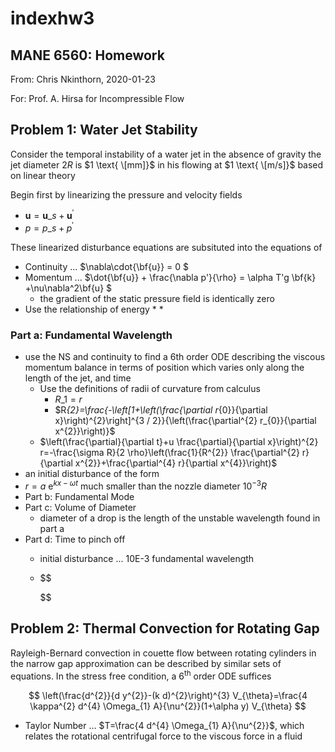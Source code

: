 # indexhw3

## MANE 6560: Homework

From: Chris Nkinthorn, 2020-01-23

For: Prof. A. Hirsa for Incompressible Flow

## Problem 1: Water Jet Stability

Consider the temporal instability of a water jet in the absence of gravity the jet diameter $2R$ is $1 \text{ \[mm]}$ in his flowing at $1 \text{ \[m/s]}$ based on linear theory

Begin first by linearizing the pressure and velocity fields

* $\mathbf{u}=\mathbf{u}\_{s}+\mathbf{u}^{\prime}$
* $p=p\_{s}+p^{\prime}$

These linearized disturbance equations are subsituted into the equations of

* Continuity ... $\nabla\cdot{\bf{u\}} = 0 $
* Momentum ... $\dot{\bf{u\}} + \frac{\nabla p'}{\rho} = \alpha T'g \bf{k} +\nu\nabla^2\bf{u} $
  * the gradient of the static pressure field is identically zero
* Use the relationship of energy&#x20;
  *
  *

### Part a: Fundamental Wavelength

* use the NS and continuity to find a 6th order ODE describing the viscous momentum balance in terms of position which varies only along the length of the jet, and time&#x20;
  * Use the definitions of radii of curvature from calculus
    * $R\_1 = r$
    * $&#x52;_{2}=\frac{-\left\[1+\left(\frac{\partial r_{0\}}{\partial x}\right)^{2}\right]^{3 / 2\}}{\left(\frac{\partial^{2} r\_{0\}}{\partial x^{2\}}\right)}$
  * $\left(\frac{\partial}{\partial t}+u \frac{\partial}{\partial x}\right)^{2} r=-\frac{\sigma R}{2 \rho}\left(\frac{1}{R^{2\}} \frac{\partial^{2} r}{\partial x^{2\}}+\frac{\partial^{4} r}{\partial x^{4\}}\right)$
* an initial disturbance of the form
* $r = a \text{ e}^{kx -\omega t}$ much smaller than the nozzle diameter $10^{-3}R$
* Part b: Fundamental Mode
* Part c: Volume of Diameter
  * diameter of a drop is the length of the unstable wavelength found in part a
* Part d: Time to pinch off
  * initial disturbance ... 10E-3 fundamental wavelength
  *   \$$

      \$$

## Problem 2: Thermal Convection for Rotating Gap

Rayleigh-Bernard convection in couette flow between rotating cylinders in the narrow gap approximation can be described by similar sets of equations. In the stress free condition, a $6^\text{th}$ order ODE suffices

$$
\left(\frac{d^{2}}{d y^{2}}-(k d)^{2}\right)^{3} V_{\theta}=\frac{4 \kappa^{2} d^{4} \Omega_{1} A}{\nu^{2}}(1+\alpha y) V_{\theta}
$$

* Taylor Number … $T=\frac{4 d^{4} \Omega\_{1} A}{\nu^{2\}}$, which relates the rotational centrifugal force to the viscous force in a fluid&#x20;
